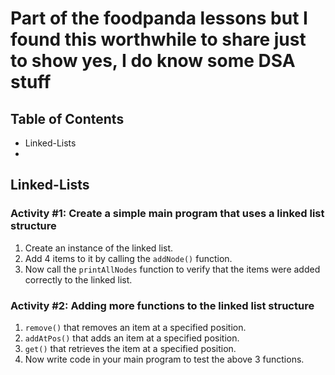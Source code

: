 # Part of the foodpanda lessons but I found this worthwhile to share just to show yes, I do know some DSA stuff

## Table of Contents
- Linked-Lists
- 

## Linked-Lists

### Activity #1: Create a simple main program that uses a linked list structure

1. Create an instance of the linked list.
2. Add 4 items to it by calling the `addNode()` function.
3. Now call the `printAllNodes` function to verify that the items were added correctly to the linked list.

### Activity #2: Adding more functions to the linked list structure

1. `remove()` that removes an item at a specified position.
2. `addAtPos()` that adds an item at a specified position.
3. `get()` that retrieves the item at a specified position.
4. Now write code in your main program to test the above 3 functions.